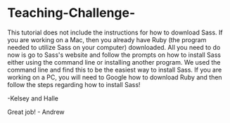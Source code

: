 # Teaching-Challenge-
This tutorial does not include the instructions for how to download Sass. 
If you are working on a Mac, then you already have Ruby (the program needed to utilize Sass on your computer) downloaded. 
All you need to do now is go to Sass's website and follow the prompts on how to install Sass either using the command
line or installing another program. We used the command line and find this to be the easiest way to install Sass.
If you are working on a PC, you will need to Google how to download Ruby and then follow the steps regarding how to 
install Sass! 

-Kelsey and Halle 


Great job! - Andrew

